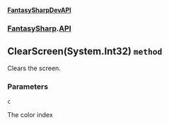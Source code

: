 #### [FantasySharpDevAPI](./FantasySharpDevAPI.md 'FantasySharpDevAPI')
### [FantasySharp](./FantasySharpDevAPI.md#FantasySharp 'FantasySharp').[API](./FantasySharp-API.md 'FantasySharp.API')
## ClearScreen(System.Int32) `method`
Clears the screen.
### Parameters

<a name='FantasySharp-API-ClearScreen(System-Int32)-c'></a>
`c`

The color index

